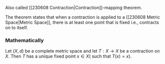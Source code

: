   

Also called [[230608 Contraction|Contraction]]-mapping theorem. 

The theorem states that when a contraction is applied to a [[230608 Metric Space|Metric Space]], there is at least one point that is fixed i.e., contracts on to itself. 

### Mathematically 
Let $(X, d)$ be a complete metric space and let $T: X \rightarrow X$ be a contraction on $X$. Then $T$ has a unique fixed point $x \in X($ such that $T(x)=x)$.

